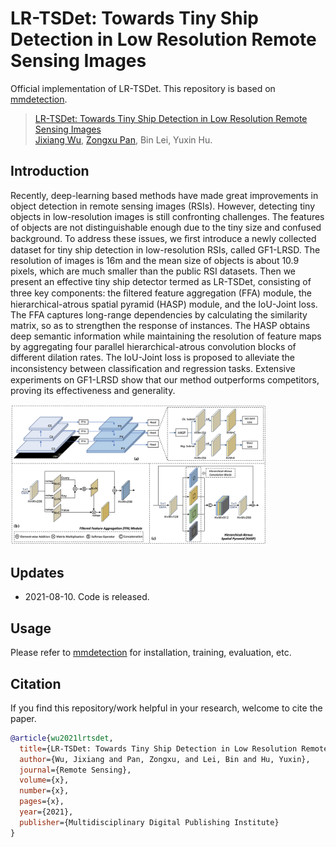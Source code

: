 # LR-TSDet: Towards Tiny Ship Detection in Low Resolution Remote Sensing Images
Official implementation of LR-TSDet. This repository is based on [mmdetection](https://github.com/open-mmlab/mmdetection).

>   [LR-TSDet: Towards Tiny Ship Detection in Low Resolution Remote Sensing Images](https://github.com/Lausen-Ng/LR-TSDet) \
>   [Jixiang Wu](http://lausen-ng.github.io/), [Zongxu Pan](http://people.ucas.ac.cn/~panzx), Bin Lei, Yuxin Hu.

## Introduction

Recently, deep-learning based methods have made great improvements in object detection in remote sensing images (RSIs). However, detecting tiny objects in low-resolution images is still confronting challenges. The features of objects are not distinguishable enough due to the tiny size and confused background. To address these issues, we ﬁrst introduce a newly collected dataset for tiny ship detection in low-resolution RSIs, called GF1-LRSD. The resolution of images is 16m and the mean size of objects is about 10.9 pixels, which are much smaller than the public RSI datasets. Then we present an effective tiny ship detector termed as LR-TSDet, consisting of three key components: the ﬁltered feature aggregation (FFA) module, the hierarchical-atrous spatial pyramid (HASP) module, and the IoU-Joint loss. The FFA captures long-range dependencies by calculating the similarity matrix, so as to strengthen the response of instances. The HASP obtains deep semantic information while maintaining the resolution of feature maps by aggregating four parallel hierarchical-atrous convolution blocks of different dilation rates. The IoU-Joint loss is proposed to alleviate the inconsistency between classiﬁcation and regression tasks. Extensive experiments on GF1-LRSD show that our method outperforms competitors, proving its effectiveness and generality.

<img src="./framework.png" alt="framework" style="zoom:40%;" />

## Updates

-   2021-08-10. Code is released.

## Usage

Please refer to [mmdetection](https://github.com/open-mmlab/mmdetection) for installation, training, evaluation, etc.

## Citation

If you find this repository/work helpful in your research, welcome to cite the paper.

```bibtex
@article{wu2021lrtsdet,
  title={LR-TSDet: Towards Tiny Ship Detection in Low Resolution Remote Sensing Images},
  author={Wu, Jixiang and Pan, Zongxu, and Lei, Bin and Hu, Yuxin},
  journal={Remote Sensing},
  volume={x},
  number={x},
  pages={x},
  year={2021},
  publisher={Multidisciplinary Digital Publishing Institute}
}
```

